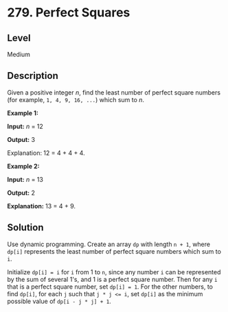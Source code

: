 # 279. Perfect Squares
## Level
Medium

## Description
Given a positive integer *n*, find the least number of perfect square numbers (for example, `1, 4, 9, 16, ...`) which sum to *n*.

**Example 1:**

**Input:** *n* = 12

**Output:** 3

Explanation: 12 = 4 + 4 + 4.

**Example 2:**

**Input:** *n* = 13

**Output:** 2

**Explanation:** 13 = 4 + 9.

## Solution
Use dynamic programming. Create an array `dp` with length `n + 1`, where `dp[i]` represents the least number of perfect square numbers which sum to `i`.

Initialize `dp[i] = i` for `i` from 1 to `n`, since any number `i` can be represented by the sum of several 1's, and 1 is a perfect square number. Then for any `i` that is a perfect square number, set `dp[i] = 1`. For the other numbers, to find `dp[i]`, for each `j` such that `j * j <= i`, set `dp[i]` as the minimum possible value of `dp[i - j * j] + 1`.
